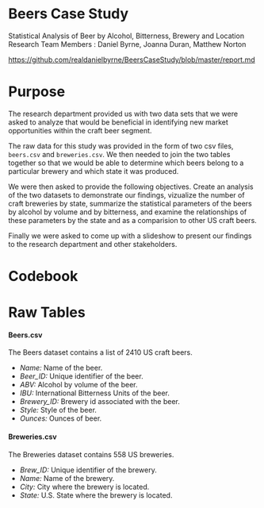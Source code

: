 # Beers Case Study
Statistical Analysis of Beer by Alcohol, Bitterness, Brewery and Location
Research Team Members : Daniel Byrne, Joanna Duran, Matthew Norton

https://github.com/realdanielbyrne/BeersCaseStudy/blob/master/report.md

# Purpose
The research department provided us with two data sets that we were asked to analyze that would be beneficial in identifying new market opportunities within the craft beer segment.
  
The raw data for this study was provided in the form of two csv files, `beers.csv` and `breweries.csv`.  We then needed to join the two tables together so that we would be able to determine which beers belong to a particular brewery and which state it was produced.

We were then asked to provide the following objectives.  Create an analysis of the two datasets to demonstrate our findings, vizualize the number of craft breweries by state, summarize the statistical parameters of the beers by alcohol by volume and by bitterness, and examine the relationships of these parameters by the state and as a comparision to other US craft beers.

Finally we were asked to come up with a slideshow to present our findings to the research department and other stakeholders.

# Codebook

# Raw Tables
#### Beers.csv
The Beers dataset contains a list of 2410 US craft beers.
- *Name:* Name of the beer.
- *Beer_ID:* Unique identifier of the beer.
- *ABV:* Alcohol by volume of the beer.
- *IBU:* International Bitterness Units of the beer.
- *Brewery_ID:* Brewery id associated with the beer.
- *Style:* Style of the beer.
- *Ounces:* Ounces of beer.

#### Breweries.csv
The Breweries dataset contains 558 US breweries. 
- *Brew_ID:* Unique identifier of the brewery.
- *Name:* Name of the brewery.
- *City:* City where the brewery is located.
- *State:* U.S. State where the brewery is located.
  

